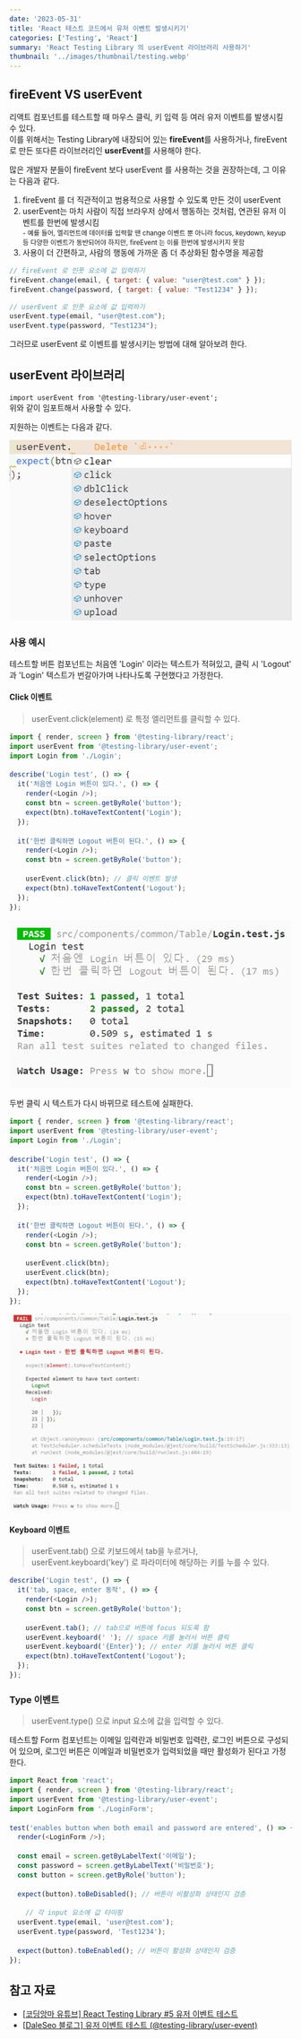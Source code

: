 ```yaml
---
date: '2023-05-31'
title: 'React 테스트 코드에서 유저 이벤트 발생시키기'
categories: ['Testing', 'React']
summary: 'React Testing Library 의 userEvent 라이브러리 사용하기'
thumbnail: '../images/thumbnail/testing.webp'
---
```


## fireEvent VS userEvent

리액트 컴포넌트를 테스트할 때 마우스 클릭, 키 입력 등 여러 유저 이벤트를 발생시킬 수 있다.   
이를 위해서는 Testing Library에 내장되어 있는 **fireEvent**를 사용하거나, fireEvent로 만든 또다른 라이브러리인 **userEvent**를 사용해야 한다.

많은 개발자 분들이 fireEvent 보다 userEvent 를 사용하는 것을 권장하는데, 그 이유는 다음과 같다.

1. fireEvent 를 더 직관적이고 범용적으로 사용할 수 있도록 만든 것이 userEvent
2. userEvent는 마치 사람이 직접 브라우저 상에서 행동하는 것처럼, 연관된 유저 이벤트를 한번에 발생시킴
   <br><small>- 예를 들어, 엘리먼트에 데이터를 입력할 땐 change 이벤트 뿐 아니라 focus, keydown, keyup 등 다양한 이벤트가 동반되어야 하지만, fireEvent 는 이를 한번에 발생시키지 못함</small>
3. 사용이 더 간편하고, 사람의 행동에 가까운 좀 더 추상화된 함수명을 제공함

```js
// fireEvent 로 인풋 요소에 값 입력하기
fireEvent.change(email, { target: { value: "user@test.com" } });
fireEvent.change(password, { target: { value: "Test1234" } });
```

```js
// userEvent 로 인풋 요소에 값 입력하기
userEvent.type(email, "user@test.com");
userEvent.type(password, "Test1234");
```

그러므로 userEvent 로 이벤트를 발생시키는 방법에 대해 알아보려 한다.

## userEvent 라이브러리

`import userEvent from '@testing-library/user-event';`   
위와 같이 임포트해서 사용할 수 있다.

지원하는 이벤트는 다음과 같다.

![](../images/content/2023-06-01-15-54-53.webp)


### 사용 예시

테스트할 버튼 컴포넌트는 처음엔 'Login' 이라는 텍스트가 적혀있고, 클릭 시 'Logout' 과 'Login' 텍스트가 번갈아가며 나타나도록 구현했다고 가정한다.

#### Click 이벤트

> userEvent.click(element) 로 특정 엘리먼트를 클릭할 수 있다.

<div class="code-header">
	<span class="red btn"></span>
	<span class="yellow btn"></span>
	<span class="green btn"></span>
</div>

```js
import { render, screen } from '@testing-library/react';
import userEvent from '@testing-library/user-event';
import Login from './Login';

describe('Login test', () => {
  it('처음엔 Login 버튼이 있다.', () => {
    render(<Login />);
    const btn = screen.getByRole('button');
    expect(btn).toHaveTextContent('Login');
  });

  it('한번 클릭하면 Logout 버튼이 된다.', () => {
    render(<Login />);
    const btn = screen.getByRole('button');

    userEvent.click(btn); // 클릭 이벤트 발생
    expect(btn).toHaveTextContent('Logout');
  });
});
```

![](../images/content/2023-06-01-15-49-33.webp)


두번 클릭 시 텍스트가 다시 바뀌므로 테스트에 실패한다.

<div class="code-header">
	<span class="red btn"></span>
	<span class="yellow btn"></span>
	<span class="green btn"></span>
</div>

```js
import { render, screen } from '@testing-library/react';
import userEvent from '@testing-library/user-event';
import Login from './Login';

describe('Login test', () => {
  it('처음엔 Login 버튼이 있다.', () => {
    render(<Login />);
    const btn = screen.getByRole('button');
    expect(btn).toHaveTextContent('Login');
  });

  it('한번 클릭하면 Logout 버튼이 된다.', () => {
    render(<Login />);
    const btn = screen.getByRole('button');

    userEvent.click(btn);
    userEvent.click(btn);
    expect(btn).toHaveTextContent('Logout');
  });
});
```

![](../images/content/2023-06-01-15-50-56.webp)

#### Keyboard 이벤트

> userEvent.tab() 으로 키보드에서 tab을 누르거나, userEvent.keyboard('key') 로 파라미터에 해당하는 키를 누를 수 있다.

<div class="code-header">
	<span class="red btn"></span>
	<span class="yellow btn"></span>
	<span class="green btn"></span>
</div>

```js
describe('Login test', () => {
  it('tab, space, enter 동작', () => {
    render(<Login />);
    const btn = screen.getByRole('button');

    userEvent.tab(); // tab으로 버튼에 focus 되도록 함
    userEvent.keyboard(' '); // space 키를 눌러서 버튼 클릭
    userEvent.keyboard('{Enter}'); // enter 키를 눌러서 버튼 클릭
    expect(btn).toHaveTextContent('Logout');
  });
});
```

### Type 이벤트

> userEvent.type() 으로 input 요소에 값을 입력할 수 있다.

테스트할 Form 컴포넌트는 이메일 입력란과 비밀번호 입력란, 로그인 버튼으로 구성되어 있으며, 로그인 버튼은 이메일과 비밀번호가 입력되었을 때만 활성화가 된다고 가정한다.

<div class="code-header">
	<span class="red btn"></span>
	<span class="yellow btn"></span>
	<span class="green btn"></span>
</div>

```js
import React from 'react';
import { render, screen } from '@testing-library/react';
import userEvent from '@testing-library/user-event';
import LoginForm from './LoginForm';

test('enables button when both email and password are entered', () => {
  render(<LoginForm />);

  const email = screen.getByLabelText('이메일');
  const password = screen.getByLabelText('비밀번호');
  const button = screen.getByRole('button');

  expect(button).toBeDisabled(); // 버튼이 비활성화 상태인지 검증

	// 각 input 요소에 값 타이핑
  userEvent.type(email, 'user@test.com');
  userEvent.type(password, 'Test1234');

  expect(button).toBeEnabled(); // 버튼이 활성화 상태인지 검증
});

```

## 참고 자료

- [[코딩앙마 유튜브] React Testing Library #5 유저 이벤트 테스트](https://www.youtube.com/watch?v=Vrn98_6B-fo)
- [[DaleSeo 블로그] 유저 이벤트 테스트 (@testing-library/user-event)](https://www.daleseo.com/testing-library-user-agent/)